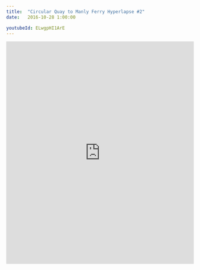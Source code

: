 ```yaml
---
title:  "Circular Quay to Manly Ferry Hyperlapse #2"
date:   2016-10-28 1:00:00

youtubeId: ELwgpHI1ArE
---
```


<iframe width="100%" height="600px" src="https://www.youtube.com/embed/ELwgpHI1ArE" title="YouTube video player" frameborder="0" allow="accelerometer; autoplay; clipboard-write; encrypted-media; gyroscope; picture-in-picture; web-share" allowfullscreen></iframe>